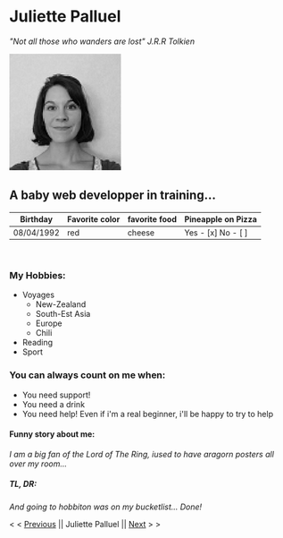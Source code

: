 # Juliette Palluel
*"Not all those who wanders are lost" J.R.R Tolkien*


![photo](https://github.com/JPalluel/markdown-challenge/blob/master/IMG_20200217_120919.jpg)


## A baby web developper in training...

|Birthday         | Favorite color| favorite food| Pineapple on Pizza|
| ----------------|---------------|--------------|-------------------|
| 08/04/1992      | red           | cheese       |Yes - [x] No - [ ] |
</br>

### My Hobbies:

* Voyages  
    * New-Zealand
    * South-Est Asia
    * Europe
    * Chili
* Reading
* Sport
  
### You can always count on me when:
* You need support!
* You need a drink
* You need help! Even if i'm a real beginner, i'll be happy to try to help

#### Funny story about me:

*I am a big fan of the Lord of The Ring, iused to have aragorn posters all over my room...*

##### TL, DR:

 *And going to hobbiton was on my bucketlist... Done!*
         
< < [Previous](https://github.com/Ibrahim-sho/markdown-challenge/blob/master/README.md) || Juliette Palluel || [Next](https://github.com/LuisRodrigues8019/markdown-challenge/blob/master/README.md) > >


